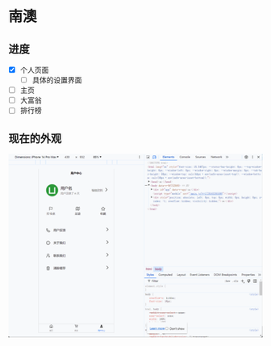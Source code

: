 # 南澳

## 进度

- [x] 个人页面
    - [ ] 具体的设置界面 
- [ ] 主页
- [ ] 大富翁 
- [ ] 排行榜

## 现在的外观

![演示](doc/PixPin_2024-07-05_15-33-18.gif)
